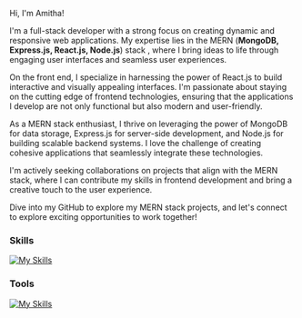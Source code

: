 Hi, I'm Amitha!

I'm a full-stack developer with a strong focus on creating dynamic and responsive web applications. My expertise lies in the MERN (<strong>MongoDB, Express.js, React.js, Node.js</strong>) stack , where I bring ideas to life through engaging user interfaces and seamless user experiences.

On the front end, I specialize in harnessing the power of React.js to build interactive and visually appealing interfaces. I'm passionate about staying on the cutting edge of frontend technologies, ensuring that the applications I develop are not only functional but also modern and user-friendly.

As a MERN stack enthusiast, I thrive on leveraging the power of MongoDB for data storage, Express.js for server-side development, and Node.js for building scalable backend systems. I love the challenge of creating cohesive applications that seamlessly integrate these technologies.

I'm actively seeking collaborations on projects that align with the MERN stack, where I can contribute my skills in frontend development and bring a creative touch to the user experience.

Dive into my GitHub to explore my MERN stack projects, and let's connect to explore exciting opportunities to work together!

<h3>Skills</h3>


[![My Skills](https://skillicons.dev/icons?i=html,javascript,react,redux,express,nodejs,mongodb,python,django,tailwind,aws&theme=light)](https://skillicons.dev)

<h3>Tools</h3>


[![My Skills](https://skillicons.dev/icons?i=vscode,github,postman,notion&theme=light)](https://skillicons.dev)


<!---
amithah/amithah is a ✨ special ✨ repository because its `README.md` (this file) appears on your GitHub profile.
You can click the Preview link to take a look at your changes.
--->
